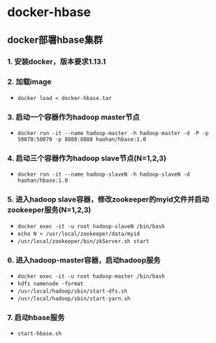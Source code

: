 #  docker-hbase
## docker部署hbase集群

### 1. 安装docker，版本要求1.13.1  
 
### 2. 加载image  
* `docker load < docker-hbase.tar`  
 
### 3. 启动一个容器作为hadoop master节点  
* `docker run -it --name hadoop-master -h hadoop-master -d -P -p 50070:50070 -p 8088:8088 haohan/hbase:1.0`

### 4. 启动三个容器作为hadoop slave节点(N=1,2,3)  
* `docker run -it --name hadoop-slaveN -h hadoop-slaveN -d haohan/hbase:1.0`  

### 5. 进入hadoop slave容器，修改zookeeper的myid文件并启动zookeeper服务(N=1,2,3)
* `docker exec -it -u root hadoop-slaveN /bin/bash`  
* `echo N > /usr/local/zookeeper/data/myid`  
* `/usr/local/zookeeper/bin/zkServer.sh start` 

### 6. 进入hadoop-master容器，启动hadoop服务  
* `docker exec -it -u root hadoop-master /bin/bash`
* `hdfs namenode -format`  
* `/usr/local/hadoop/sbin/start-dfs.sh`  
* `/usr/local/hadoop/sbin/start-yarn.sh`  

### 7. 启动hbase服务
* `start-hbase.sh`  
